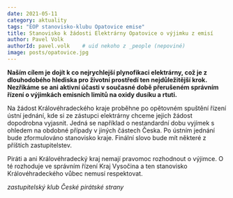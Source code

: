 ```yaml
---
date: 2021-05-11
category: aktuality
tags: "EOP stanovisko-klubu Opatovice emise"
title: Stanovisko k žádosti Elektrárny Opatovice o výjimku z emisí
author: Pavel Volk
authorId: pavel.volk    # uid nekoho z _people (nepoviné)
image: posts/opatovice.jpg
---
```


**Naším cílem je dojít k co nejrychlejší plynofikaci elektrárny, což je z dlouhodobého hlediska pro životní prostředí ten nejdůležitější krok. Nezříkáme se ani aktivní účasti v současné době přerušeném správním řízení o výjimkách emisních limitů na oxidy dusíku a rtuti.**

Na žádost Královéhradeckého kraje proběhne po opětovném spuštění řízení ústní jednání, kde si ze zástupci elektrárny chceme jejich žádost dopodrobna vyjasnit. Jedná se například o nestandardní dobu vyjímek s ohledem na obdobné případy v jiných částech Česka. Po ústním jednání bude zformulováno stanovisko kraje. Finální slovo bude mít některé z příštích zastupitelstev.


Piráti a ani Královéhradecký kraj nemají pravomoc rozhodnout o výjimce. O té rozhoduje ve správním řízení Kraj Vysočina a ten stanovisko Královéhradeckého vůbec nemusí respektovat.


<em>zastupitelský klub České pirátské strany</em>
